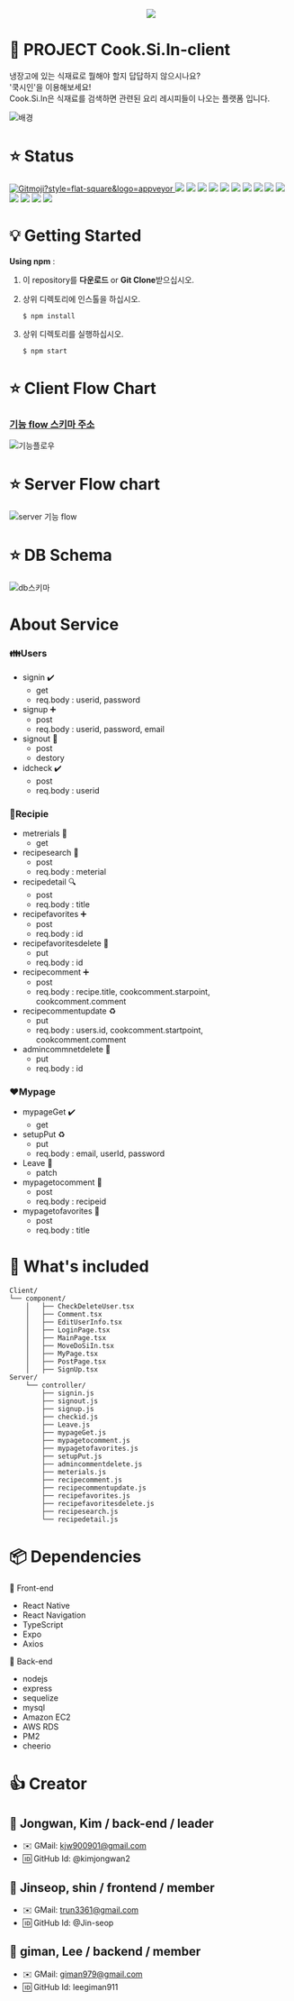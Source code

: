 <p align="center"><img src=https://user-images.githubusercontent.com/64721060/92544882-ebe02c80-f289-11ea-8af1-d0e915abe96f.png></p>

# :bento: PROJECT Cook.Si.In-client
냉장고에 있는 식재료로 뭘해야 할지 답답하지 않으시나요?  
'쿡시인'을 이용해보세요!  
Cook.Si.In은 식재료를 검색하면 관련된 요리 레시피들이 나오는 플랫폼 입니다.

![배경](https://user-images.githubusercontent.com/64721060/92548658-92303000-f292-11ea-953e-aca983973e6e.png)

# :star: Status
<a href="https://gitmoji.carloscuesta.me"> <img src="https://img.shields.io/badge/gitmoji-%20😜%20😍-FFDD67.svg?style=flat-square" alt="Gitmoji?style=flat-square&logo=appveyor"> </a> <a href="https://github.com/codestates/Cook.Si.In-client"><img src ="https://img.shields.io/badge/github-Cook.Si.In-lightgrey?style=flat-square&logo=appveyor"></a>
<img src="https://img.shields.io/badge/npm-v6.14.8-important?style=flat-square&logo=appveyor"> <img src="https://img.shields.io/badge/node.js-v10.19.0-important?style=flat-square&logo=appveyor"> 
<img src="https://img.shields.io/badge/axios-v0.20.0-important?style=flat-square&logo=appveyor"> 
<img src="https://img.shields.io/badge/expo-v~38.0.8-important?style=flat-square&logo=appveyor"> 
<img src="https://img.shields.io/badge/react-v~16.11.0-important?style=flat-square&logo=appveyor"> 
<img src="https://img.shields.io/badge/react_dom-v~16.11.0-important?style=flat-square&logo=appveyor"> 
<img src="https://img.shields.io/badge/react_native-v^0.63.10-important?style=flat-square&logo=appveyor">
<img src="https://img.shields.io/badge/react_navigation-v^4.4.0-important?style=flat-square&logo=appveyor"> 
<img src="https://img.shields.io/badge/typescript-v^4.0.2-important?style=flat-square&logo=appveyor">
<img src="https://img.shields.io/badge/express-v4.17.1-important?style=flat-square&logo=appveyor">
<img src="https://img.shields.io/badge/sequelize-v^6.3.4-important?style=flat-square&logo=appveyor">
<img src="https://img.shields.io/badge/mysql2-v^2.1.0-important?style=flat-square&logo=appveyor">
<img src="https://img.shields.io/badge/cheerio-v^1.0.0_rc.3-important?style=flat-square&logo=appveyor">


# :bulb: Getting Started

**Using npm** :

1. 이 repository를 **다운로드** or **Git Clone**받으십시오.

2. 상위 디렉토리에 인스톨을 하십시오.

   ```
   $ npm install
   ```
3. 상위 디렉토리를 실행하십시오.

      ```
      $ npm start
      ```

# :star: Client Flow Chart

### [기능 flow 스키마 주소](https://www.figma.com/file/Kj3DCR0NaEdt9Suae6A4gg/CookSIIn?node-id=0%3A1)  
![기능플로우](https://user-images.githubusercontent.com/64721060/92546526-bb01f680-f28d-11ea-8e8b-242efc5f22f3.png)

# :star:  Server Flow chart
![server 기능 flow](https://media.vlpt.us/images/giman789/post/d58fe772-1d45-47ba-a968-07e88cc21003/Untitled%20Diagram-Cooksiin.png)

# :star:  DB Schema
![db스키마](https://user-images.githubusercontent.com/64721060/91732870-cc8b3480-ebe3-11ea-9720-71af3351e938.png) 

# About Service
### :family:Users
   - signin ✔️  
      - get  
      - req.body : userid, password
   - signup :heavy_plus_sign:
      - post
      - req.body : userid, password, email
   - signout :no_good:
      - post
      - destory
   - idcheck ✔️ 
      - post
      - req.body : userid 
 
### :pizza:Recipie
   - metrerials :seedling:
      - get
   - recipesearch :telescope:
      - post
      - req.body : meterial
   - recipedetail :mag:
      - post
      - req.body : title
   - recipefavorites :heavy_plus_sign:
      - post
      - req.body : id 
   - recipefavoritesdelete 🚫
      - put 
      - req.body : id
   - recipecomment :heavy_plus_sign:
      - post
      - req.body : recipe.title, cookcomment.starpoint, cookcomment.comment
   - recipecommentupdate ♻️ 
      - put
      - req.body : users.id, cookcomment.startpoint, cookcomment.comment
   - admincommnetdelete 🚫
      - put
      - req.body : id  

### :hearts:Mypage
   - mypageGet ✔️
      - get
   - setupPut ♻️ 
      - put
      - req.body : email, userId, password
   - Leave :no_good:
      - patch
   - mypagetocomment :rocket:
      - post
      - req.body : recipeid
   - mypagetofavorites :rocket:
      - post
      - req.body : title

# :open_file_folder: What's included
```text
Client/
└── component/
    │   ├── CheckDeleteUser.tsx
    │   ├── Comment.tsx
    │   ├── EditUserInfo.tsx
    │   ├── LoginPage.tsx
    │   ├── MainPage.tsx
    │   ├── MoveDoSiIn.tsx
    │   ├── MyPage.tsx
    │   ├── PostPage.tsx
    │   ├── SignUp.tsx
Server/    
    └── controller/
        ├── signin.js
        ├── signout.js
        ├── signup.js
        ├── checkid.js
        ├── Leave.js
        ├── mypageGet.js
        ├── mypagetocomment.js
        ├── mypagetofavorites.js
        ├── setupPut.js
        ├── admincommentdelete.js
        ├── meterials.js
        ├── recipecomment.js
        ├── recipecommentupdate.js
        ├── recipefavorites.js
        ├── recipefavoritesdelete.js
        ├── recipesearch.js                        
        └── recipedetail.js
```

# :package: Dependencies
 :memo: Front-end
  - React Native
  - React Navigation
  - TypeScript
  - Expo
  - Axios

:memo: Back-end
  - nodejs
  - express
  - sequelize
  - mysql
  - Amazon EC2
  - AWS RDS
  - PM2
  - cheerio

# :thumbsup: Creator
 ## :boy: Jongwan, Kim / back-end / leader
 - :envelope: GMail: kjw900901@gmail.com
 - :id: GitHub Id: @kimjongwan2
 ## :boy: Jinseop, shin / frontend / member
 - :envelope: GMail: trun3361@gmail.com
 - :id: GitHub Id: @Jin-seop
 ## :boy: giman, Lee / backend / member
 - :envelope: GMail: giman979@gmail.com 
 - :id: GitHub Id: leegiman911
